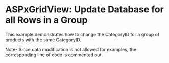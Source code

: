 # ASPxGridView: Update Database for all Rows in a Group


<p>This example demonstrates how to change the CategoryID for a group of products with the same CategoryID. </p><p>Note- Since data modification is not allowed for examples, the corresponding line of code is commented out.</p><p><br />
</p>

<br/>


